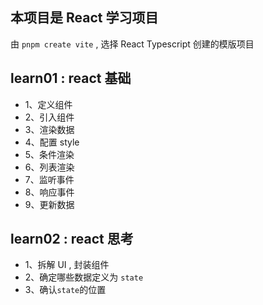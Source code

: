 ## 本项目是 React 学习项目

由 `pnpm create vite` , 选择 React Typescript 创建的模版项目

## learn01 : react 基础

- 1、定义组件
- 2、引入组件
- 3、渲染数据
- 4、配置 style
- 5、条件渲染
- 6、列表渲染
- 7、监听事件
- 8、响应事件
- 9、更新数据

## learn02 : react 思考

- 1、拆解 UI , 封装组件
- 2、确定哪些数据定义为 `state`
- 3、确认`state`的位置

##
